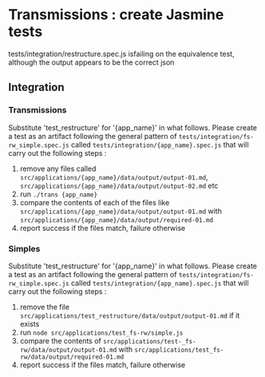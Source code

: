 # Transmissions : create Jasmine tests

tests/integration/restructure.spec.js isfailing on the equivalence test, although the output appears to be the correct json

## Integration

### Transmissions
Substitute 'test_restructure' for '{app_name}' in what follows.
Please create a test as an artifact following the general pattern of `tests/integration/fs-rw_simple.spec.js` called  `tests/integration/{app_name}.spec.js` that will carry out the following steps :
1. remove any files called `src/applications/{app_name}/data/output/output-01.md`, `src/applications/{app_name}/data/output/output-02.md` etc
2. run `./trans {app_name}`
3. compare the contents of each of the files like `src/applications/{app_name}/data/output/output-01.md` with `src/applications/{app_name}/data/output/required-01.md`
4. report success if the files match, failure otherwise

### Simples
Substitute 'test_restructure' for '{app_name}' in what follows.
Please create a test as an artifact following the general pattern of `tests/integration/fs-rw_simple.spec.js` called  `tests/integration/{app_name}.spec.js` that will carry out the following steps :
1. remove the file `src/applications/test_restructure/data/output/output-01.md` if it exists
2. run `node src/applications/test_fs-rw/simple.js`
3. compare the contents of  `src/applications/test-_fs-rw/data/output/output-01.md` with `src/applications/test_fs-rw/data/output/required-01.md`
4. report success if the files match, failure otherwise
